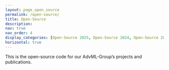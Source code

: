 ```yaml
---
layout: page_open_source
permalink: /open-source/
title: Open-Source
description:
nav: true
nav_order: 4
display_categories: [Open-Source 2025, Open-Source 2024, Open-Source 2023]
horizontal: true
---
```




This is the open-source code for our AdvML-Group’s projects and publications.
